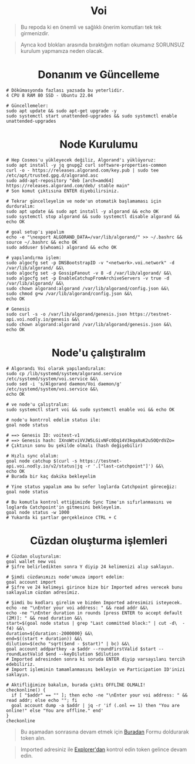 <h1 align="center">Voi</h1>

> Bu repoda ki en önemli ve sağlıklı önerim komutları tek tek girmenizdir.

> Ayrıca kod blokları arasında bıraktığım notları okumanız SORUNSUZ kurulum yapmanıza neden olacak.

<h1 align="center">Donanım ve Güncelleme</h1>

```console
# Dökümasyonda fazlası yazsada bu yeterlidir.
4 CPU 8 RAM 80 SSD - Ubuntu 22.04
```
```console
# Güncellemeler:
sudo apt update && sudo apt-get upgrade -y
sudo systemctl start unattended-upgrades && sudo systemctl enable unattended-upgrades
```

<h1 align="center">Node Kurulumu</h1>

```console
# Hep Cosmos'u yükleyecek değiliz, Algorand'ı yüklüyoruz:
sudo apt install -y jq gnupg2 curl software-properties-common
curl -o - https://releases.algorand.com/key.pub | sudo tee /etc/apt/trusted.gpg.d/algorand.asc
sudo add-apt-repository "deb [arch=amd64] https://releases.algorand.com/deb/ stable main"
# Son komut çıktısına ENTER diyebilirsiniz.

# Tekrar güncelleyelim ve node'un otomatik başlamaması için durduralım:
sudo apt update && sudo apt install -y algorand && echo OK
sudo systemctl stop algorand && sudo systemctl disable algorand && echo OK

# goal setup'ı yapalım
echo -e "\nexport ALGORAND_DATA=/var/lib/algorand/" >> ~/.bashrc && source ~/.bashrc && echo OK
sudo adduser $(whoami) algorand && echo OK

# yapılandırma işlem:
sudo algocfg set -p DNSBootstrapID -v "<network>.voi.network" -d /var/lib/algorand/ &&\
sudo algocfg set -p GossipFanout -v 8 -d /var/lib/algorand/ &&\
sudo algocfg set -p EnableCatchupFromArchiveServers -v true -d /var/lib/algorand/ &&\
sudo chown algorand:algorand /var/lib/algorand/config.json &&\
sudo chmod g+w /var/lib/algorand/config.json &&\
echo OK

# Genesis
sudo curl -s -o /var/lib/algorand/genesis.json https://testnet-api.voi.nodly.io/genesis &&\
sudo chown algorand:algorand /var/lib/algorand/genesis.json &&\
echo OK
```

<h1 align="center">Node'u çalıştıralım</h1>

```console
# Algorandı Voi olarak yapılandıralım:
sudo cp /lib/systemd/system/algorand.service /etc/systemd/system/voi.service &&\
sudo sed -i 's/Algorand daemon/Voi daemon/g' /etc/systemd/system/voi.service &&\
echo OK

# ve node'u çalıştralım:
sudo systemctl start voi && sudo systemctl enable voi && echo OK

# node'u kontrrol edelim status ile:
goal node status

# ==> Genesis ID: voitest-v1
# ==> Genesis hash: IXnoWtviVVJW5LGivNFc0Dq14V3kqaXuK2u5OQrdVZo=
# Çıktının sonu bu şekilde olmalı (hash değişebilir)

# Hızlı sync olalım:
goal node catchup $(curl -s https://testnet-api.voi.nodly.io/v2/status|jq -r '.["last-catchpoint"]') &&\
echo OK
# Burada bir kaç dakika bekleyelim

# Yine status yapalım ama bu sefer loglarda Catchpoint göreceğiz:
goal node status

# Bu komutla kontrol ettiğimizde Sync Time'ın sıfırlanmasını ve loglarda Catchpoint'in gitmesini bekleyelim.
goal node status -w 1000
# Yukarda ki şartlar gerçekleince CTRL + C
```

<h1 align="center">Cüzdan oluşturma işlemleri</h1>

```console
# Cüzdan oluşturalım:
goal wallet new voi
# Şifre belirledikten sonra Y diyip 24 kelimenizi alıp saklayın.

# Şimdi cüzdanımızı node'umuza import edelim:
goal account import
# Şifre ve 24 kelimeyi girince bize bir Imported adres verecek bunu saklayalım cüzdan adresimiz.

# Şimdi bu kodları girelim ve bizden Imported adresimizi isteyecek.
echo -ne "\nEnter your voi address: " && read addr &&\
echo -ne "\nEnter duration in rounds [press ENTER to accept default (2M)]: " && read duration &&\
start=$(goal node status | grep "Last committed block:" | cut -d\  -f4) &&\
duration=${duration:-2000000} &&\
end=$((start + duration)) &&\
dilution=$(echo "sqrt($end - $start)" | bc) &&\
goal account addpartkey -a $addr --roundFirstValid $start --roundLastValid $end --keyDilution $dilution
# Imported adresinden sonra ki soruda ENTER diyip varsayılanı tercih edebiliriz.
# Import işleminin tamamlanmasını bekleyin ve Participation ID'inizi saklayın.

# Aktifliğimize bakalım, burada çıktı OFFLİNE OLMALI!
checkonline() {
  if [ "$addr" == "" ]; then echo -ne "\nEnter your voi address: " && read addr; else echo ""; fi
  goal account dump -a $addr | jq -r 'if (.onl == 1) then "You are online!" else "You are offline." end'
}
checkonline
```

> Bu aşamadan sonrasına devam etmek için [Buradan](https://docs.google.com/forms/d/e/1FAIpQLSehNL0nNP0mtIXK5j615vxQtzz6QQpYUKHTVN4irN6YpHjXfg/viewform) Formu doldurarak token alın.

> Imported adresiniz ile [Explorer'dan](https://app.dappflow.org/dashboard/home) kontrol edin token gelince devam edin.











